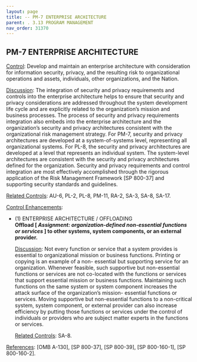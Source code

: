 ```yaml
---
layout: page
title: -- PM-7 ENTERPRISE ARCHITECTURE 
parent: . 3.13 PROGRAM MANAGEMENT 
nav_order: 31370 
---
```


## PM-7 ENTERPRISE ARCHITECTURE

<ins>Control</ins>: Develop and maintain an enterprise architecture with consideration for information security, privacy, and the resulting risk to organizational operations and assets, individuals, other organizations, and the Nation.

<ins>Discussion</ins>: The integration of security and privacy requirements and controls into the enterprise architecture helps to ensure that security and privacy considerations are addressed throughout the system development life cycle and are explicitly related to the organization’s mission and business processes. The process of security and privacy requirements integration also embeds into the enterprise architecture and the organization’s security and privacy architectures consistent with the organizational risk management strategy. For PM-7, security and privacy architectures are developed at a system-of-systems level, representing all organizational systems. For PL-8, the security and privacy architectures are developed at a level that represents an individual system. The system-level architectures are consistent with the security and privacy architectures defined for the organization. Security and privacy requirements and control integration are most effectively accomplished through the rigorous application of the Risk Management Framework [SP 800-37] and supporting security standards and guidelines.
   
<ins>Related Controls</ins>: AU-6, PL-2, PL-8, PM-11, RA-2, SA-3, SA-8, SA-17.

<ins>Control Enhancements</ins>:
   
* (1) ENTERPRISE ARCHITECTURE / OFFLOADING<br>
**Offload [ _Assignment: organization-defined non-essential functions or services_ ] to other systems, system components, or an external provider.**

    <ins>Discussion</ins>: Not every function or service that a system provides is essential to organizational mission or business functions. Printing or copying is an example of a non- essential but supporting service for an organization. Whenever feasible, such supportive but non-essential functions or services are not co-located with the functions or services that support essential mission or business functions. Maintaining such functions on the same system or system component increases the attack surface of the organization’s mission- essential functions or services. Moving supportive but non-essential functions to a non-critical system, system component, or external provider can also increase efficiency by putting those functions or services under the control of individuals or providers who are subject matter experts in the functions or services.

    <ins>Related Controls</ins>: SA-8.

<ins>References</ins>: [OMB A-130], [SP 800-37], [SP 800-39], [SP 800-160-1], [SP 800-160-2].
